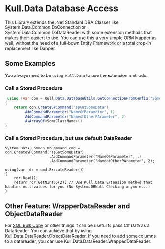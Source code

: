 ﻿# Kull.Data Database Access

This Library extends the .Net Standard DBA Classes like System.Data.Common.DbConnection or System.Data.Common.DbDataReader
with some extension methods that makes them easiert to use. You can use this a very simple ORM Mapper as well, without 
the need of a full-bown Entity Framework or a total drop-in replacement like Dapper. 

## Some Examples

You always need to be `using Kull.Data` to use the extension methods.

### Call a Stored Procedure

```C#
 using (var con = Kull.Data.DatabaseUtils.GetConnectionFromConfig("SomeConfigConnstr"))
{
    return con.CreateSPCommand("spGetSomeData")
        .AddCommandParameter("NameOfParameter", 1)
        .AddCommandParameter("NameofOtherPArameter", 2)
        .AsArrayOf<SomeClassName>()
}
```

### Call a Stored Procedure, but use default DataReader

```
System.Data.Common.DbCommand cmd = con.CreateSPCommand("spGetSomeData")
                    .AddCommandParameter("NameOfParameter", 1)
                    .AddCommandParameter("NameofOtherPArameter", 2);

using(var rdr = cmd.ExecuteReader())
{
    rdr.Read();
    return rdr.GetNInt16(2); // Use Kull.Data Extension method that handles null-values for you (No System.DBNull Checking anymore...)
}
```


## Other Feature: WrapperDataReader and ObjectDataReader

For [SQL Bulk Copy](https://docs.microsoft.com/de-de/dotnet/api/system.data.sqlclient.sqlbulkcopy?view=netframework-4.7.2) or other things it can
be useful to pass C# Data as a DataReader. You can achieve that by using Kull.Data.DataReader.ObjectDataReader. If you need to add some columns 
to a datareader, you can use Kull.Data.DataReader.WrappedDataReader.